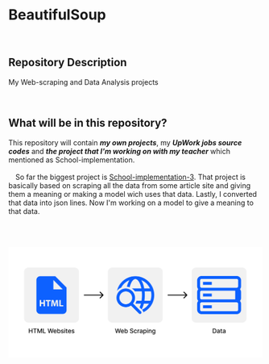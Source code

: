 <h1>BeautifulSoup</h1>

<br>


<h2>Repository Description</h2>
<p>
My Web-scraping and Data Analysis projects
</p>

<br/>

<h2>What will be in this repository?</h2>

<p>
  
This repository will contain ***my own projects***, my ***UpWork jobs source codes*** and ***the project that I'm working on with my teacher*** which mentioned as School-implementation.
<br><br> 
&emsp;So far the biggest project is [School-implementation-3](https://github.com/Alperencode/BeautifulSoup/tree/master/School-implementation3). That project is basically based on scraping all the data from some article site and giving them a meaning or making a model wich uses that data. Lastly, I converted that data into json lines. Now I'm working on a model to give a meaning to that data.

</p>



<br/><br/>

<p align="center">
  
<img src="img/img.png" width=700>
  
</p>
